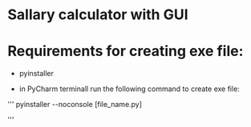 # Sallary calculator with GUI

# Requirements for creating exe file:

- pyinstaller

- in PyCharm terminall run the following command to create exe file:

'''
pyinstaller --noconsole [file_name.py]

'''